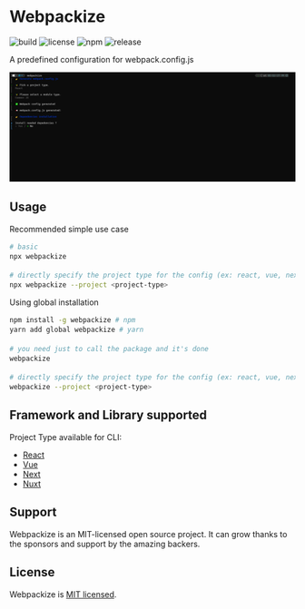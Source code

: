 # Webpackize

![build](https://github.com/iamando/webpackize/workflows/build/badge.svg)
![license](https://img.shields.io/github/license/iamando/webpackize?color=success)
![npm](https://img.shields.io/npm/v/weal)
![release](https://img.shields.io/github/release-date/iamando/webpackize)

A predefined configuration for webpack.config.js

![Demo](docs/webpackize.png)

## Usage

Recommended simple use case

```bash
# basic
npx webpackize

# directly specify the project type for the config (ex: react, vue, next , etc...)
npx webpackize --project <project-type>
```

Using global installation

```bash
npm install -g webpackize # npm
yarn add global webpackize # yarn

# you need just to call the package and it's done
webpackize

# directly specify the project type for the config (ex: react, vue, next , etc...)
webpackize --project <project-type>
```

## Framework and Library supported

Project Type available for CLI:

- [React](https://react.dev/)
- [Vue](https://vuejs.org/)
- [Next](https://nextjs.org/)
- [Nuxt](https://nuxtjs.org/)

## Support

Webpackize is an MIT-licensed open source project. It can grow thanks to the sponsors and support by the amazing backers.

## License

Webpackize is [MIT licensed](LICENSE).
